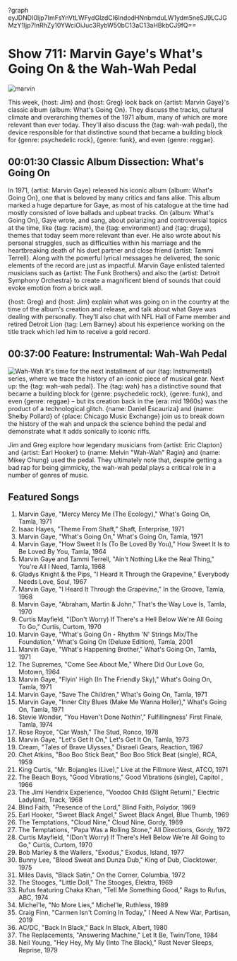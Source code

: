 ?graph eyJDNDI0Ijp7ImFsYnVtLWFydGlzdCI6IndodHNnbmduLW1ydm5neSJ9LCJGMzY1Ijp7InRhZy10YWciOiJuc3RybW50bC13aC13aHBkbCJ9fQ==

# Show 711: Marvin Gaye's What's Going On & the Wah-Wah Pedal

![marvin](https://sound-images.s3.amazonaws.com/images/2019/marvin.png)

This week, {host: Jim} and {host: Greg} look back on {artist: Marvin Gaye}'s classic album {album: What's Going On}. They discuss the tracks, cultural climate and overarching themes of the 1971 album, many of which are more relevant than ever today. They'll also discuss the {tag: wah-wah pedal}, the device responsible for that distinctive sound that became a building block for {genre: psychedelic rock}, {genre: funk}, and even {genre: reggae}.


## 00:01:30 Classic Album Dissection: What's Going On
In 1971, {artist: Marvin Gaye} released his iconic album {album: What's Going On}, one that is beloved by many critics and fans alike. This album marked a huge departure for Gaye, as most of his catalogue at the time had mostly consisted of love ballads and upbeat tracks. On {album: What's Going On}, Gaye wrote, and sang, about polarizing and controversial topics at the time, like {tag: racism}, the {tag: environment} and {tag: drugs}, themes that today seem more relevant than ever. He also wrote about his personal struggles, such as difficulties within his marriage and the heartbreaking death of his duet partner and close friend {artist: Tammi Terrell}. Along with the powerful lyrical messages he delivered, the sonic elements of the record are just as impactful. Marvin Gaye enlisted talented musicians such as {artist: The Funk Brothers} and also the {artist: Detroit Symphony Orchestra} to create a magnificent blend of sounds that could evoke emotion from a brick wall.

{host: Greg} and {host: Jim} explain what was going on in the country at the time of the album's creation and release, and talk about what Gaye was dealing with personally. They'll also chat with NFL Hall of Fame member and retired Detroit Lion {tag: Lem Barney} about his experience working on the title track which led him to receive a gold record.


## 00:37:00 Feature: Instrumental: Wah-Wah Pedal
![Wah-Wah](https://sound-images.s3.amazonaws.com/images/2017/wah_web.JPG)
It's time for the next installment of our {tag: Instrumental} series, where we trace  the history of an iconic piece of musical gear. Next up: the {tag: wah-wah pedal}. The {tag: wah} has a distinctive sound that became a building block for {genre: psychedelic rock}, {genre: funk}, and even {genre: reggae} – but its creation back in the {era: mid 1960s} was the product of a technological glitch. {name: Daniel Escauriza} and {name: Shelby Pollard} of {place: Chicago Music Exchange} join us to break down the history of the wah and unpack the science behind the pedal and demonstrate what it adds sonically to iconic riffs.

Jim and Greg explore how legendary musicians from {artist: Eric Clapton} and {artist: Earl Hooker} to {name: Melvin "Wah-Wah" Ragin} and {name: Mikey Chung} used the pedal. They ultimately note that, despite getting a bad rap for being gimmicky, the wah-wah pedal plays a critical role in a number of genres of music.

## Featured Songs

1. Marvin Gaye, "Mercy Mercy Me (The Ecology)," What's Going On, Tamla, 1971
1. Isaac Hayes, "Theme From Shaft," Shaft, Enterprise, 1971
1. Marvin Gaye, "What's Going On," What's Going On, Tamla, 1971
1. Marvin Gaye, "How Sweet It Is (To Be Loved By You)," How Sweet It Is to Be Loved By You, Tamla, 1964
1. Marvin Gaye and Tammi Terrell, "Ain't Nothing Like the Real Thing," You're All I Need, Tamla, 1968
1. Gladys Knight & the Pips, "I Heard It Through the Grapevine," Everybody Needs Love, Soul, 1967
1. Marvin Gaye, "I Heard It Through the Grapevine," In the Groove, Tamla, 1968
1. Marvin Gaye, "Abraham, Martin & John," That's the Way Love Is, Tamla, 1970
1. Curtis Mayfield, "(Don't Worry) If There's a Hell Below We're All Going To Go," Curtis, Curtom, 1970
1. Marvin Gaye, "What's Going On - Rhythm 'N' Strings Mix/The Foundation," What's Going On (Deluxe Edition), Tamla, 2001
1. Marvin Gaye, "What's Happening Brother," What's Going On, Tamla, 1971
1. The Supremes, "Come See About Me," Where Did Our Love Go, Motown, 1964
1. Marvin Gaye, "Flyin' High (In The Friendly Sky)," What's Going On, Tamla, 1971
1. Marvin Gaye, "Save The Children," What's Going On, Tamla, 1971
1. Marvin Gaye, "Inner City Blues (Make Me Wanna Holler)," What's Going On, Tamla, 1971
1. Stevie Wonder, "You Haven't Done Nothin'," Fulfillingness' First Finale, Tamla, 1974
1. Rose Royce, "Car Wash," The Stud, Ronco, 1978
1. Marvin Gaye, "Let's Get It On," Let's Get It On, Tamla, 1973
1. Cream, "Tales of Brave Ulysses," Disraeli Gears, Reaction, 1967
1. Chet Atkins, "Boo Boo Stick Beat," Boo Boo Stick Beat (single), RCA, 1959
1. King Curtis, "Mr. Bojangles (Live)," Live at the Fillmore West, ATCO, 1971
1. The Beach Boys, "Good Vibrations," Good Vibrations (single), Capitol , 1966
1. The Jimi Hendrix Experience, "Voodoo Child (Slight Return)," Electric Ladyland, Track, 1968
1. Blind Faith, "Presence of the Lord," Blind Faith, Polydor, 1969
1. Earl Hooker, "Sweet Black Angel," Sweet Black Angel, Blue Thumb, 1969
1. The Temptations, "Cloud Nine," Cloud Nine, Gordy, 1969
1. The Temptations, "Papa Was a Rolling Stone," All Directions, Gordy, 1972
1. Curtis Mayfield, "(Don't Worry) If There's Hell Below We're All Going to Go," Curtis, Curtom, 1970
1. Bob Marley & the Wailers, "Exodus," Exodus, Island, 1977
1. Bunny Lee, "Blood Sweat and Dunza Dub," King of Dub, Clocktower, 1975
1. Miles Davis, "Black Satin," On the Corner, Columbia, 1972
1. The Stooges, "Little Doll," The Stooges, Elektra, 1969
1. Rufus featuring Chaka Khan, "Tell Me Something Good," Rags to Rufus, ABC, 1974
1. Michel'le, "No More Lies," Michel'le, Ruthless, 1989
1. Craig Finn, "Carmen Isn't Coming In Today," I Need A New War, Partisan, 2019
1. AC/DC, "Back In Black," Back In Black, Albert, 1980
1. The Replacements, "Answering Machine," Let It Be, Twin/Tone, 1984
1. Neil Young, "Hey Hey, My My (Into The Black)," Rust Never Sleeps, Reprise, 1979